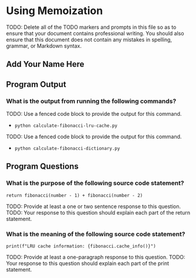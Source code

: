 # Using Memoization

TODO: Delete all of the TODO markers and prompts in this file so as to
ensure that your document contains professional writing. You should also ensure
that this document does not contain any mistakes in spelling, grammar, or
Markdown syntax.

## Add Your Name Here

## Program Output

### What is the output from running the following commands?

TODO: Use a fenced code block to provide the output for this command.

- `python calculate-fibonacci-lru-cache.py`

TODO: Use a fenced code block to provide the output for this command.

- `python calculate-fibonacci-dictionary.py`

## Program Questions

### What is the purpose of the following source code statement?

```
return fibonacci(number - 1) + fibonacci(number - 2)
```

TODO: Provide at least a one or two sentence response to this question.
TODO: Your response to this question should explain each part of the return statement.

### What is the meaning of the following source code statement?

```
print(f"LRU cache information: {fibonacci.cache_info()}")
```

TODO: Provide at least a one-paragraph response to this question.
TODO: Your response to this question should explain each part of the print statement.
